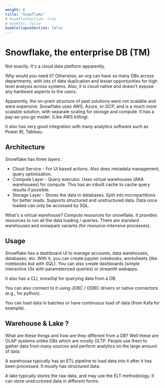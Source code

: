 ```yaml
---
weight: 6
title: "Snowflake"
# bookFlatSection: true
# bookToc: false
bookCollapseSection: false
---
```

# Snowflake, the enterprise DB (TM)
Not exactly. It's a cloud data platform apparently.

Why would you need it? Otherwise, an org can have so many DBs across departments,
with lots of data duplication and lesser opportunities for high level analysis across systems.
Also, it is cloud native and doesn't expose any hardware aspects to the users.

Apparently, the on-prem structure of past solutions were not scalable and were expensive.
Snowflake uses AWS, Azure, or GCP, and is a much more scalable solution,
with separate scaling for storage and compute. It has a pay-as-you-go model. (Like AWS billing).

It also has very good integration with many analytics software such as Power BI, Tableau.

## Architecture
Snowflake has three layers : 
* Cloud Service - For UI based actions. Also does metadata management, query optimization.
* Compute Layer - Query executor. Uses virtual warehouses (AKA warehouses) for compute. This has an inbuilt cache to cache query results if possible.
* Storage Layer - Stores the data in databases. Split into micropartitions for better reads. Supports structured and unstructured data. Data once loaded can only be accessed by SQL.

What's a virtual warehouse?
Compute resources for snowflake. It provides resources to run all the data loading / queries.
There are standard warehouses and snowpark variants (for resource-intensive processes).

## Usage
Snowflake has a dashboard UI to manage accounts, data warehouses, databases, etc.
With it, you can create jupyter notebooks, worksheets (like notebooks but with SQL).
You can also create dashboards (simple interactive UIs with parameterized queries) or streamlit webapps.

It also has a CLI, snowSql for querying data from a DB.

You can also connect to it using JDBC / ODBC drivers or native connectors (e.g., for python).

You can load data in batches or have continuous load of data (from Kafa for example).

## Warehouse & Lake ?
What are these things and how are they different from a DB? Well these are OLAP systems unlike DBs which are mostly OLTP.
People use them to gather data from many sources and perform analytics on the large amount of data.

A warehouse typically has an ETL pipeline to load data into it after it has been processed. It mostly has structured data.

A lake typically stores the raw data, and may use the ELT methodology. It can store unstructured data in different forms.